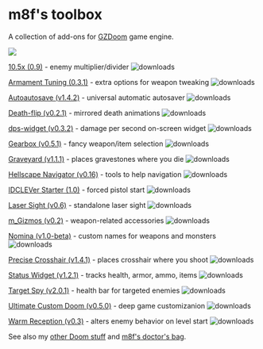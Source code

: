 # m8f's toolbox

A collection of add-ons for [GZDoom](https://zdoom.org/index) game engine.

<a href="https://forum.zdoom.org/viewtopic.php?f=4&t=60112#p1048497">
<img src="https://mmaulwurff.github.io/zdoom-top-labels/pngs/m8f%E2%80%99s_toolbox.png">
</a>

[10.5x (0.9)](https://forum.zdoom.org/viewtopic.php?f=43&t=65962) - enemy multiplier/divider <img src="https://img.shields.io/github/downloads/mmaulwurff/10.5x/total?color=white&label=%20&style=plastic" title="downloads">

[Armament Tuning (0.3.1)](https://forum.zdoom.org/viewtopic.php?f=43&t=61079) - extra options for weapon tweaking <img src="https://img.shields.io/github/downloads/mmaulwurff/armament-tuning/total?color=white&label=%20&style=plastic" title="downloads">

[Autoautosave (v1.4.2)](https://forum.zdoom.org/viewtopic.php?f=43&t=59889) - universal automatic autosaver <img src="https://img.shields.io/github/downloads/mmaulwurff/autoautosave/total?color=white&label=%20&style=plastic" title="downloads">

[Death-flip (v0.2.1)](https://forum.zdoom.org/viewtopic.php?f=43&t=66117) - mirrored death animations <img src="https://img.shields.io/github/downloads/mmaulwurff/death-flip/total?color=white&label=%20&style=plastic" title="downloads">

[dps-widget (v0.3.2)](https://forum.zdoom.org/viewtopic.php?f=43&t=70954) - damage per second on-screen widget <img src="https://img.shields.io/github/downloads/mmaulwurff/dps-widget/total?color=white&label=%20&style=plastic" title="downloads">

[Gearbox (v0.5.1)](https://forum.zdoom.org/viewtopic.php?f=43&t=71086) - fancy weapon/item selection <img src="https://img.shields.io/github/downloads/mmaulwurff/gearbox/total?color=white&label=%20&style=plastic" title="downloads">

[Graveyard (v1.1.1)](https://forum.zdoom.org/viewtopic.php?f=43&t=68835) - places gravestones where you die <img src="https://img.shields.io/github/downloads/mmaulwurff/graveyard/total?color=white&label=%20&style=plastic" title="downloads">

[Hellscape Navigator (v0.16)](https://forum.zdoom.org/viewtopic.php?f=43&t=61643) - tools to help navigation <img src="https://img.shields.io/github/downloads/mmaulwurff/hellscape-navigator/total?color=white&label=%20&style=plastic" title="downloads">

[IDCLEVer Starter (1.0)](https://forum.zdoom.org/viewtopic.php?f=43&t=61079) - forced pistol start <img src="https://img.shields.io/github/downloads/mmaulwurff/idclever-starter/total?color=white&label=%20&style=plastic" title="downloads">

[Laser Sight (v0.6)](https://forum.zdoom.org/viewtopic.php?f=43&t=61079) - standalone laser sight <img src="https://img.shields.io/github/downloads/mmaulwurff/laser-sight/total?color=white&label=%20&style=plastic" title="downloads">

[m_Gizmos (v0.2)](https://forum.zdoom.org/viewtopic.php?f=43&t=61079) - weapon-related accessories <img src="https://img.shields.io/github/downloads/mmaulwurff/m_gizmos/total?color=white&label=%20&style=plastic" title="downloads">

[Nomina (v1.0-beta)](https://forum.zdoom.org/viewtopic.php?f=43&t=68528) - custom names for weapons and monsters <img src="https://img.shields.io/github/downloads/mmaulwurff/nomina/total?color=white&label=%20&style=plastic" title="downloads">

[Precise Crosshair (v1.4.1)](https://forum.zdoom.org/viewtopic.php?f=43&t=64788) - places crosshair where you shoot <img src="https://img.shields.io/github/downloads/mmaulwurff/precise-crosshair/total?color=white&label=%20&style=plastic" title="downloads">

[Status Widget (v1.2.1)](https://forum.zdoom.org/viewtopic.php?f=43&t=72283) - tracks health, armor, ammo, items <img src="https://img.shields.io/github/downloads/mmaulwurff/status-widget/total?color=white&label=%20&style=plastic" title="downloads">

[Target Spy (v2.0.1)](https://forum.zdoom.org/viewtopic.php?f=43&t=60784) - health bar for targeted enemies <img src="https://img.shields.io/github/downloads/mmaulwurff/target-spy/total?color=white&label=%20&style=plastic" title="downloads">

[Ultimate Custom Doom (v0.5.0)](https://forum.zdoom.org/viewtopic.php?f=43&t=64678) - deep game customizanion <img src="https://img.shields.io/github/downloads/mmaulwurff/ultimate-custom-doom/total?color=white&label=%20&style=plastic" title="downloads">

[Warm Reception (v0.3)](https://forum.zdoom.org/viewtopic.php?f=43&t=69486) - alters enemy behavior on level start <img src="https://img.shields.io/github/downloads/mmaulwurff/warm-reception/total?color=white&label=%20&style=plastic" title="downloads">


See also my [other Doom stuff](https://mmaulwurff.github.io/pages/stuff) and [m8f's doctor's bag](https://mmaulwurff.github.io/pages/doctors-bag).
